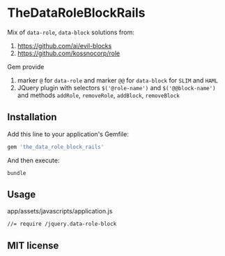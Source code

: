 # TheDataRoleBlockRails

Mix of `data-role`, `data-block` solutions from:

1. https://github.com/ai/evil-blocks
2. https://github.com/kossnocorp/role

Gem provide

1. marker `@` for `data-role` and marker `@@` for `data-block` for `SLIM` and `HAML`
2. JQuery plugin with selectors `$('@role-name')` and `$('@@block-name')` and methods `addRole`, `removeRole`, `addBlock`, `removeBlock`

## Installation

Add this line to your application's Gemfile:

```ruby
gem 'the_data_role_block_rails'
```

And then execute:

```
bundle
```

## Usage

app/assets/javascripts/application.js

```
//= require /jquery.data-role-block
```

## MIT license
